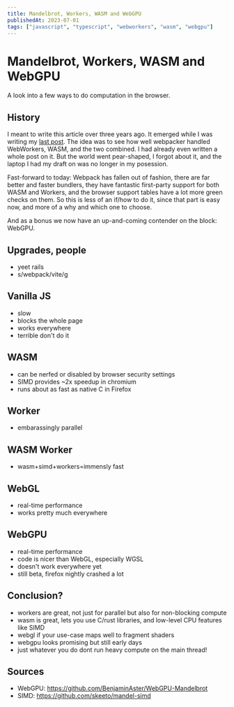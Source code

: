```yaml
---
title: Mandelbrot, Workers, WASM and WebGPU
publishedAt: 2023-07-01
tags: ["javascript", "typescript", "webworkers", "wasm", "webgpu"]
---
```

# Mandelbrot, Workers, WASM and WebGPU

A look into a few ways to do computation in the browser.

## History

I meant to write this article over three years ago. It emerged while I was writing my [last post](/blog/rails-typescript-and-stimulus). The idea was to see how well webpacker handled WebWorkers, WASM, and the two combined. I had already even written a whole post on it. But the world went pear-shaped, I forgot about it, and the laptop I had my draft on was no longer in my posession.

Fast-forward to today: Webpack has fallen out of fashion, there are far better and faster bundlers, they have fantastic first-party support for both WASM and Workers, and the browser support tables have a lot more green checks on them. So this is less of an if/how to do it, since that part is easy now, and more of a why and which one to choose.

And as a bonus we now have an up-and-coming contender on the block: WebGPU.

## Upgrades, people

- yeet rails
- s/webpack/vite/g

## Vanilla JS

- slow
- blocks the whole page
- works everywhere
- terrible don't do it

## WASM

- can be nerfed or disabled by browser security settings
- SIMD provides ~2x speedup in chromium
- runs about as fast as native C in Firefox

## Worker

- embarassingly parallel

## WASM Worker

- wasm+simd+workers=immensly fast

## WebGL

- real-time performance
- works pretty much everywhere

## WebGPU

- real-time performance
- code is nicer than WebGL, especially WGSL
- doesn't work everywhere yet
- still beta, firefox nightly crashed a lot

## Conclusion?

- workers are great, not just for parallel but also for non-blocking compute
- wasm is great, lets you use C/rust libraries, and low-level CPU features like SIMD
- webgl if your use-case maps well to fragment shaders
- webgpu looks promising but still early days
- just whatever you do dont run heavy compute on the main thread!

## Sources

- WebGPU: https://github.com/BenjaminAster/WebGPU-Mandelbrot
- SIMD: https://github.com/skeeto/mandel-simd
